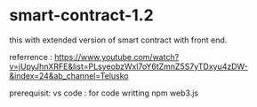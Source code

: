 # smart-contract-1.2
this with extended version of smart contract with front end.

referrence : https://www.youtube.com/watch?v=jUpyJhnXRFE&list=PLsyeobzWxl7oY6tZmnZ5S7yTDxyu4zDW-&index=24&ab_channel=Telusko

prerequisit:
vs code : for code writting
npm
web3.js

